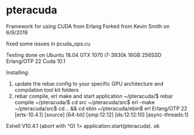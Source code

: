 # pteracuda
Framework for using CUDA from Erlang
Forked from Kevin Smith on 6/9/2019

fixed some issues in pcuda_ops.cu

Testing done on Ubuntu 18.04 GTX 1070 i7-3930k 16GB 256SSD
Erlang/OTP 22
Cuda 10.1

Installing:

1. update the rebar.config to your specific GPU architecture and compilation tool kit folders
2. rebar compile, erl make and start application
~/pteracuda/$ rebar compile
~/pteracuda/$ cd src
~/pteracuda/src$ erl -make
~/pteracuda/src$ cd .. && cd ebin
~/pteracuda/ebin$ erl
Erlang/OTP 22 [erts-10.4.1] [source] [64-bit] [smp:12:12] [ds:12:12:10] [async-threads:1]

Eshell V10.4.1  (abort with ^G)
1> application:start(pteracuda).
ok
